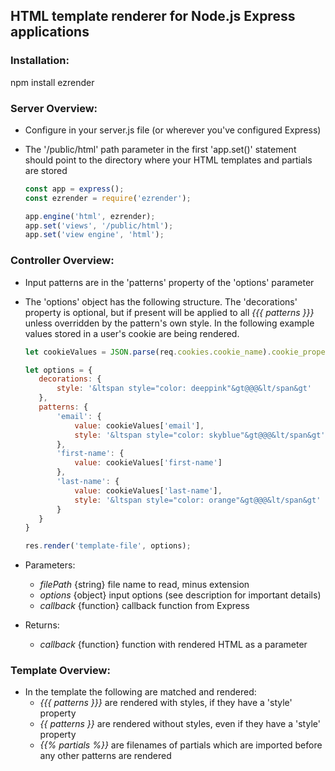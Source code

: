 ## HTML template renderer for Node.js Express applications


### Installation:
  npm install ezrender


### Server Overview:
  - Configure in your server.js file (or wherever you've configured Express)
  - The '/public/html' path parameter in the first 'app.set()' statement should point to the directory where your HTML templates and partials are stored

    ```javascript
    const app = express();
    const ezrender = require('ezrender');

    app.engine('html', ezrender);
    app.set('views', '/public/html');
    app.set('view engine', 'html');
    ```


### Controller Overview:
  - Input patterns are in the 'patterns' property of the 'options' parameter
  - The 'options' object has the following structure. The 'decorations' property is optional, but if present will be applied to all *{{{ patterns }}}* unless overridden by the pattern's own style. In the following example values stored in a user's cookie are being rendered.

    ```javascript
    let cookieValues = JSON.parse(req.cookies.cookie_name).cookie_properties;

    let options = {
       decorations: {
           style: '&ltspan style="color: deeppink"&gt@@@&lt/span&gt'
       },
       patterns: {
           'email': {
               value: cookieValues['email'],
               style: '&ltspan style="color: skyblue"&gt@@@&lt/span&gt'
           },
           'first-name': {
               value: cookieValues['first-name']
           },
           'last-name': {
               value: cookieValues['last-name'],
               style: '&ltspan style="color: orange"&gt@@@&lt/span&gt'
           }
       }
    }

    res.render('template-file', options);
    ```

  - Parameters:
    - *filePath* {string} file name to read, minus extension
    - *options* {object} input options (see description for important details)
    - *callback* {function} callback function from Express

  - Returns:
    - *callback* {function} function with rendered HTML as a parameter


### Template Overview:

  - In the template the following are matched and rendered:
    - *{{{ patterns }}}* are rendered with styles, if they have a 'style' property
    - *{{ patterns }}* are rendered without styles, even if they have a 'style' property
    - *{{% partials %}}* are filenames of partials which are imported before any other patterns are rendered